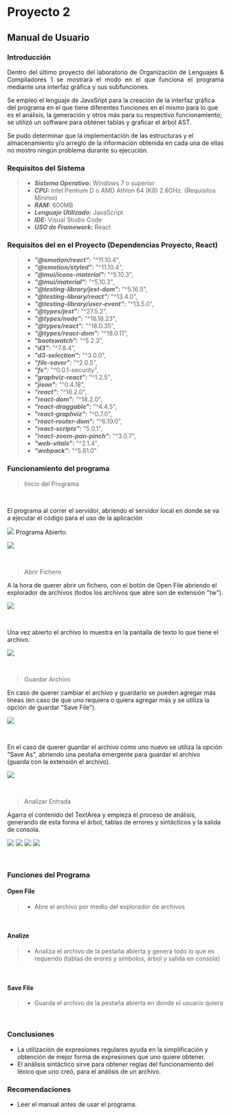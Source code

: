 # Proyecto 2
## Manual de Usuario
### Introducción
<p style="text-align: justify;">
Dentro del último proyecto del laboratorio de Organización de Lenguajes & Compiladores 1 se mostrará el modo en el que funciona el programa mediante una interfaz gráfica y sus subfunciones.

Se empleo el lenguaje de JavaSript para la creación de la interfaz gráfica del programa en el que tiene diferentes funciones en el mismo para lo que es el análisis, la generación y otros más para su respectivo funcionamiento; se utilizó un software para obtener tablas y graficar el árbol AST.

Se pudo determinar que la implementación de las estructuras y el almacenamiento y/o arreglo de la información obtenida en cada una de ellas no mostro ningún problema durante su ejecución.
</p>


### Requisitos del Sistema



>- **_Sistema Operativo:_** Windows 7 o superior
>- **_CPU:_** Intel Pentium D o AMD Athlon 64 (K8) 2.6GHz. (Requisitos Mínimo)
>- **_RAM:_** 600MB
>- **_Lenguaje Utilizado:_** JavaScript
>- **_IDE:_** Visual Studio Code
>- **_USO de Framework:_** React


### Requisitos del en el Proyecto (Dependencias Proyecto, React)


>- **_"@emotion/react":_** "^11.10.4",
>- **_"@emotion/styled":_** "^11.10.4",
>- **_"@mui/icons-material":_** "^5.10.3",
>- **_"@mui/material":_** "^5.10.3",
>- **_"@testing-library/jest-dom":_** "^5.16.5",
>- **_"@testing-library/react":_** "^13.4.0",
>- **_"@testing-library/user-event":_** "^13.5.0",
>- **_"@types/jest":_** "^27.5.2",
>- **_"@types/node":_** "^16.18.23",
>- **_"@types/react":_** "^18.0.35",
>- **_"@types/react-dom":_** "^18.0.11",
>- **_"bootswatch":_** "^5.2.3",
>- **_"d3":_** "^7.8.4",
>- **_"d3-selection":_** "^3.0.0",
>- **_"file-saver":_** "^2.0.5",
>- **_"fs":_** "^0.0.1-security",
>- **_"graphviz-react":_** "^1.2.5",
>- **_"jison":_** "^0.4.18",
>- **_"react":_** "^18.2.0",
>- **_"react-dom":_** "^18.2.0",
>- **_"react-draggable":_** "^4.4.5",
>- **_"react-graphviz":_** "^0.7.0",
>- **_"react-router-dom":_** "^6.10.0",
>- **_"react-scripts":_** "5.0.1",
>- **_"react-zoom-pan-pinch":_** "^3.0.7",
>- **_"web-vitals":_** "^2.1.4",
>- **_"webpack":_** "^5.81.0"

### Funcionamiento del programa

>Inicio del Programa

</br>

El programa al correr el servidor, abriendo el servidor local en donde se va a ejecutar el código para el uso de la aplicación

![](../../../Assets/Proyecto2/Usuario/U01.png)
Programa Abierto.

![](../../../Assets/Proyecto2/Usuario/U02.png)

</br>

>Abrir Fichero

A la hora de querer abrir un fichero, con el botón de Open File abriendo el explorador de archivos (todos los archivos que abre son de extensión "tw").

![](../../../Assets/Proyecto2/Usuario/U03.png)

</br>

Una vez abierto el archivo lo muestra en la pantalla de texto lo que tiene el archivo.

![](../../../Assets/Proyecto2/Usuario/U04.png)

</br>

>Guardar Archivo

En caso de querer cambiar el archivo y guardarlo se pueden agregar más líneas (en caso de que uno requiera o quiera agregar más y se utiliza la opción de guardar "Save File").

![](../../../Assets/Proyecto2/Usuario/U05.png)

</br>

En el caso de querer guardar el archivo como uno nuevo se utiliza la opción "Save As", abriendo una pestaña emergente para guardar el archivo (guarda con la extensión el archivo).

![](../../../Assets/Proyecto2/Usuario/U06.png)

</br>

>Analizar Entrada

Agarra el contenido del TextArea y empieza el proceso de análisis, generando de esta forma el árbol, tablas de errores y sintácticos y la salida de consola.

![](../../../Assets/Proyecto2/Usuario/U07.png)
![](../../../Assets/Proyecto2/Usuario/U08.png)
![](../../../Assets/Proyecto2/Usuario/U09.png)
![](../../../Assets/Proyecto2/Usuario/U10.png)

</br>

### Funciones del Programa

#### Open File
>- Abre el archivo por medio del explorador de archivos

</br>

#### Analize
>- Analiza el archivo de la pestaña abierta y genera todo lo que es requerido (tablas de erores y símbolos, árbol y salida en consola)

</br>

#### Save File
>- Guarda el archivo de la pestaña abierta en donde el usuario quiera

</br>

### Conclusiones

- La utilización de expresiones regulares ayuda en la simplificación y obtención de mejor forma de expresiones que uno quiere obtener.
- El análisis sintáctico sirve para obtener reglas del funcionamiento del léxico que uno creó, para el análisis de un archivo.


### Recomendaciones

- Leer el manual antes de usar el programa.